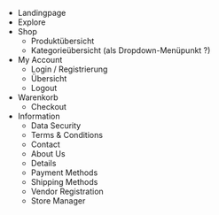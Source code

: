 - Landingpage
- Explore
- Shop
    - Produktübersicht
    - Kategorieübersicht (als Dropdown-Menüpunkt ?)
- My Account
    - Login / Registrierung
    - Übersicht
    - Logout
- Warenkorb
    - Checkout
- Information
    - Data Security
    - Terms & Conditions
    - Contact
    - About Us
    - Details
    - Payment Methods
    - Shipping Methods
    - Vendor Registration
    - Store Manager
